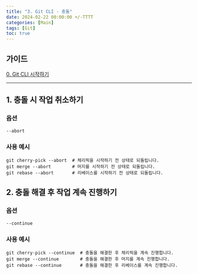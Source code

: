 ```yaml
---
title: "3. Git CLI - 충돌"
date: 2024-02-22 00:00:00 +/-TTTT
categories: [Main]
tags: [Git]
toc: true
---
```


## 가이드

[0. Git CLI 시작하기](../git-cli-00)

---

## 1. 충돌 시 작업 취소하기

### 옵션
```shell
--abort
```

### 사용 예시

```shell
git cherry-pick --abort  # 체리픽을 시작하기 전 상태로 되돌립니다. 
git merge --abort        # 머지를 시작하기 전 상태로 되돌립니다. 
git rebase --abort       # 리베이스를 시작하기 전 상태로 되돌립니다.
```

## 2. 충돌 해결 후 작업 계속 진행하기

### 옵션

```shell
--continue
```

### 사용 예시

```shell
git cherry-pick --continue  # 충돌을 해결한 후 체리픽을 계속 진행합니다. 
git merge --continue        # 충돌을 해결한 후 머지를 계속 진행합니다. 
git rebase --continue       # 충돌을 해결한 후 리베이스를 계속 진행합니다.
```
